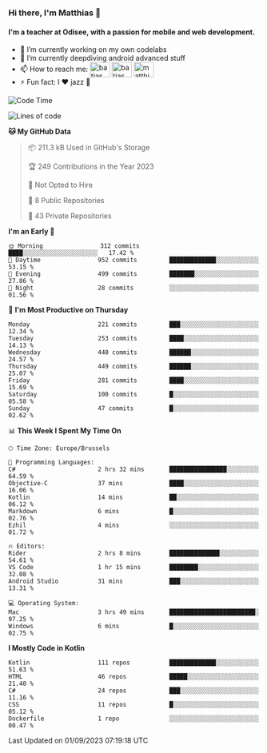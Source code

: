 ### Hi there, I'm Matthias 👋

#### I'm a teacher at Odisee, with a passion for mobile and web development.

- 🔭 I’m currently working on my own codelabs
- 🌱 I’m currently deepdiving android advanced stuff
- 📫 How to reach me: <a href="https://dev.to/batjas" target="_blank"><img align="center" src="https://raw.githubusercontent.com/rahuldkjain/github-profile-readme-generator/master/src/images/icons/Social/devto.svg" alt="batjas" height="30" width="40" /></a>
<a href="https://twitter.com/batjas" target="_blank"><img align="center" src="https://raw.githubusercontent.com/rahuldkjain/github-profile-readme-generator/master/src/images/icons/Social/twitter.svg" alt="batjas" height="30" width="40" /></a>
<a href="https://linkedin.com/in/matthiasdruwé" target="_blank"><img align="center" src="https://raw.githubusercontent.com/rahuldkjain/github-profile-readme-generator/master/src/images/icons/Social/linked-in-alt.svg" alt="matthiasdruwé" height="30" width="40" /></a>
- ⚡ Fun fact: I ❤ jazz 🎷


<!--START_SECTION:waka-->
![Code Time](http://img.shields.io/badge/Code%20Time-833%20hrs%2033%20mins-blue)

![Lines of code](https://img.shields.io/badge/From%20Hello%20World%20I%27ve%20Written-2.3%20million%20lines%20of%20code-blue)

**🐱 My GitHub Data** 

> 📦 211.3 kB Used in GitHub's Storage 
 > 
> 🏆 249 Contributions in the Year 2023
 > 
> 🚫 Not Opted to Hire
 > 
> 📜 8 Public Repositories 
 > 
> 🔑 43 Private Repositories 
 > 
**I'm an Early 🐤** 

```text
🌞 Morning                312 commits         ████░░░░░░░░░░░░░░░░░░░░░   17.42 % 
🌆 Daytime                952 commits         █████████████░░░░░░░░░░░░   53.15 % 
🌃 Evening                499 commits         ███████░░░░░░░░░░░░░░░░░░   27.86 % 
🌙 Night                  28 commits          ░░░░░░░░░░░░░░░░░░░░░░░░░   01.56 % 
```
📅 **I'm Most Productive on Thursday** 

```text
Monday                   221 commits         ███░░░░░░░░░░░░░░░░░░░░░░   12.34 % 
Tuesday                  253 commits         ████░░░░░░░░░░░░░░░░░░░░░   14.13 % 
Wednesday                440 commits         ██████░░░░░░░░░░░░░░░░░░░   24.57 % 
Thursday                 449 commits         ██████░░░░░░░░░░░░░░░░░░░   25.07 % 
Friday                   281 commits         ████░░░░░░░░░░░░░░░░░░░░░   15.69 % 
Saturday                 100 commits         █░░░░░░░░░░░░░░░░░░░░░░░░   05.58 % 
Sunday                   47 commits          █░░░░░░░░░░░░░░░░░░░░░░░░   02.62 % 
```


📊 **This Week I Spent My Time On** 

```text
🕑︎ Time Zone: Europe/Brussels

💬 Programming Languages: 
C#                       2 hrs 32 mins       ████████████████░░░░░░░░░   64.59 % 
Objective-C              37 mins             ████░░░░░░░░░░░░░░░░░░░░░   16.06 % 
Kotlin                   14 mins             ██░░░░░░░░░░░░░░░░░░░░░░░   06.12 % 
Markdown                 6 mins              █░░░░░░░░░░░░░░░░░░░░░░░░   02.76 % 
Ezhil                    4 mins              ░░░░░░░░░░░░░░░░░░░░░░░░░   01.72 % 

🔥 Editors: 
Rider                    2 hrs 8 mins        ██████████████░░░░░░░░░░░   54.61 % 
VS Code                  1 hr 15 mins        ████████░░░░░░░░░░░░░░░░░   32.08 % 
Android Studio           31 mins             ███░░░░░░░░░░░░░░░░░░░░░░   13.31 % 

💻 Operating System: 
Mac                      3 hrs 49 mins       ████████████████████████░   97.25 % 
Windows                  6 mins              █░░░░░░░░░░░░░░░░░░░░░░░░   02.75 % 
```

**I Mostly Code in Kotlin** 

```text
Kotlin                   111 repos           █████████████░░░░░░░░░░░░   51.63 % 
HTML                     46 repos            █████░░░░░░░░░░░░░░░░░░░░   21.40 % 
C#                       24 repos            ███░░░░░░░░░░░░░░░░░░░░░░   11.16 % 
CSS                      11 repos            █░░░░░░░░░░░░░░░░░░░░░░░░   05.12 % 
Dockerfile               1 repo              ░░░░░░░░░░░░░░░░░░░░░░░░░   00.47 % 
```




 Last Updated on 01/09/2023 07:19:18 UTC
<!--END_SECTION:waka-->
